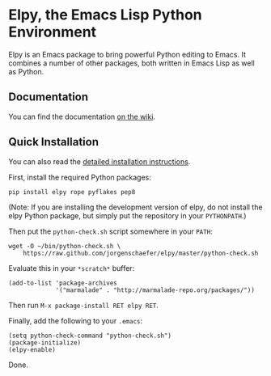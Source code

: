 # Elpy, the Emacs Lisp Python Environment

Elpy is an Emacs package to bring powerful Python editing to Emacs. It
combines a number of other packages, both written in Emacs Lisp as
well as Python.

## Documentation

You can find the documentation [on the wiki][wiki].

[wiki]: https://github.com/jorgenschaefer/elpy/wiki

## Quick Installation

You can also read the [detailed installation instructions][Installation].

[Installation]: https://github.com/jorgenschaefer/elpy/wiki/Installation

First, install the required Python packages:

```
pip install elpy rope pyflakes pep8
```

(Note: If you are installing the development version of elpy, do not
install the elpy Python package, but simply put the repository in your
`PYTHONPATH`.)

Then put the `python-check.sh` script somewhere in your `PATH`:

```
wget -O ~/bin/python-check.sh \
    https://raw.github.com/jorgenschaefer/elpy/master/python-check.sh
```

Evaluate this in your `*scratch*` buffer:

```Lisp
(add-to-list 'package-archives
             '("marmalade" . "http://marmalade-repo.org/packages/"))
```

Then run `M-x package-install RET elpy RET`.

Finally, add the following to your `.emacs`:

```Lisp
(setq python-check-command "python-check.sh")
(package-initialize)
(elpy-enable)
```

Done.

